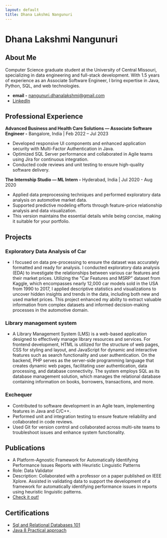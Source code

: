 ```yaml
---
layout: default
title: Dhana Lakshmi Nangunuri
---
```


# Dhana Lakshmi Nangunuri

## About Me

Computer Science graduate student at the University of Central Missouri, specializing in data engineering and full-stack development. With 1.5 years of experience as an Associate Software Engineer, I bring expertise in Java, Python, SQL, and web technologies.

- **email -** nangunuri.dhanalakshmi@gmail.com
- [LinkedIn](https://www.linkedin.com/in/dhanalakshmi-nangunuri/)

## Professional Experience

**Advanced Business and Health Care Solutions — Associate Software Engineer -** Bangalore, India | Feb 2022 – Jul 2023 
- Developed responsive UI components and enhanced application security with Multi-Factor Authentication in Java.
- Optimized SQL Server performance and collaborated in Agile teams using Jira for continuous integration.
- Conducted code reviews and unit testing to ensure high-quality software delivery.

**The Internship Studio — ML Intern -** Hyderabad, India | Jul 2020 - Aug 2020 
- Applied data preprocessing techniques and performed exploratory data analysis on automotive market data.
- Supported predictive modeling efforts through feature-price relationship analysis and data visualization.
- This version maintains the essential details while being concise, making it suitable for your portfolio.


## Projects

### Exploratory Data Analysis of Car

<!-- (https://www.dropbox.com/scl/fi/3dtvuexqvhopdfrbvt7ke/Store_prediction_model.pdf?rlkey=sfg0ewecb7g05okwevy0140wb&dl=0) -->

- I focused on data pre-processing to ensure the dataset was accurately formatted and ready for analysis. I conducted exploratory data analysis (EDA) to investigate the relationships between various car features and their market prices. Utilizing the "Car Features and MSRP" dataset from Kaggle, which encompasses nearly 12,000 car models sold in the USA from 1990 to 2017, I applied descriptive statistics and visualizations to uncover hidden insights and trends in the data, including both new and used market prices. This project enhanced my ability to extract valuable information from complex datasets and informed decision-making processes in the automotive domain.

### Library management system

- A Library Management System (LMS) is a web-based application designed to effectively manage library resources and services. For frontend development, HTML is utilized for the structure of web pages, CSS for styling and layout, and JavaScript for dynamic and interactive features such as search functionality and user authentication. On the backend, PHP serves as the server-side programming language that creates dynamic web pages, facilitating user authentication, data processing, and database connectivity. The system employs SQL as its database management solution, which manages the relational database containing information on books, borrowers, transactions, and more.

### Exchequer

- Contributed to software development in an Agile team, implementing features in Java and C/C++.
- Performed unit and integration testing to ensure feature reliability and collaborated in code reviews.
- Used Git for version control and collaborated across multi-site teams to troubleshoot issues and enhance system functionality.

## Publications

- A Platform-Agnostic Framework for Automatically Identifying Performance Issues Reports with Heuristic Linguistic Patterns
- Role: Data Validator
- Description: Collaborated with a professor on a paper published on IEEE Xplore. Assisted in validating data to support the development of a framework for automatically identifying performance issues in reports using heuristic linguistic patterns.
- [Check it out!](https://ieeexplore.ieee.org/abstract/document/10504708)

## Certifications

- [Sql and Relational Databases 101 ](https://courses.cognitiveclass.ai/certificates/4b37b68f2359422e9876e95af1a797de)
- [Java 8 Practical approach](https://www.udemy.com/certificate/UC-f32165eb-82ec-4bb6-a45a-99e925195897/)
